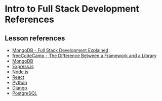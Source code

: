 <h1>
  <span class="headline">Intro to Full Stack Development</span>
  <span class="subhead">References</span>
</h1>

## Lesson references

- [MongoDB - Full Stack Development Explained](https://www.mongodb.com/languages/full-stack-development)
- [freeCodeCamp - The Difference Between a Framework and a Library](https://www.freecodecamp.org/news/the-difference-between-a-framework-and-a-library-bd133054023f/)
- [MongoDB](https://www.mongodb.com/)
- [Express.js](https://expressjs.com/)
- [Node.js](https://nodejs.org/)
- [React](https://react.dev/)
- [Python](https://www.python.org/)
- [Django](https://www.djangoproject.com/)
- [PostgreSQL](https://www.postgresql.org/)
